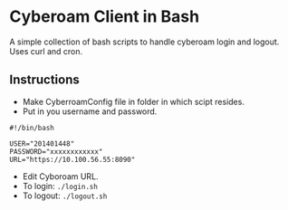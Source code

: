 Cyberoam Client in Bash
=======================

A simple collection of bash scripts to handle cyberoam login and logout. Uses curl and cron.

Instructions
------------

* Make CyberroamConfig file in folder in which scipt resides.
* Put in you username and password.
```
#!/bin/bash
                                                                                       
USER="201401448"
PASSWORD="xxxxxxxxxxxx"                                                               
URL="https://10.100.56.55:8090"
``` 
* Edit Cyboroam URL.
* To login: `./login.sh`
* To logout: `./logout.sh`

